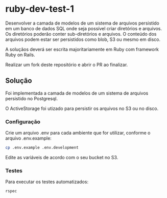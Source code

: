# ruby-dev-test-1

Desenvolver a camada de modelos de um sistema de arquivos persistido em um banco de dados SQL onde seja possível criar diretórios e arquivos. Os diretórios poderão conter sub-diretórios e arquivos. O conteúdo dos arquivos podem estar ser persistidos como blob, S3 ou mesmo em disco.

A soluçãos deverá ser escrita majoritariamente em Ruby com framework Ruby on Rails.

Realizar um fork deste repositório e abrir o PR ao finalizar.

## Solução

Foi implementada a camada de modelos de um sistema de arquivos persistido no Postgresql.

O ActiveStorage foi utizado para persistir os arquivos no S3 ou no disco.

### Configuração

Crie um arquivo .env para cada ambiente que for utilizar, conforme o arquivo .env.example:

```bash
cp .env.example .env.development
```

Edite as variáveis de acordo com o seu bucket no S3.

### Testes

Para executar os testes automatizados:

```ruby
rspec
```



